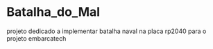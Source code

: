 # Batalha_do_Mal
projeto dedicado a implementar batalha naval na placa rp2040 para o projeto embarcatech
